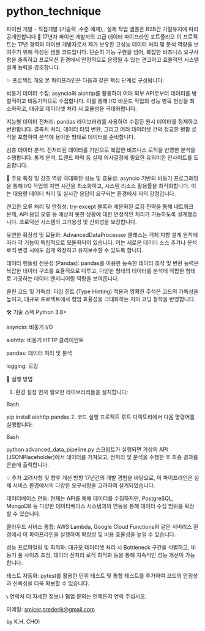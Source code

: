 # python_technique
파이썬 개발 - 직접개발 (기술력 ,수준 예제),. 실제 작업 샘플은 B2B간 기밀유지에 따라 공개안합니다
🚀 17년차 파이썬 개발자의 고급 데이터 파이프라인 포트폴리오
이 프로젝트는 17년 경력의 파이썬 개발자로서 제가 보유한 고성능 데이터 처리 및 분석 역량을 보여주기 위해 작성된 샘플 코드입니다. 단순히 기능 구현을 넘어, 복잡한 비즈니스 요구사항을 충족하고 프로덕션 환경에서 안정적으로 운영될 수 있는 견고하고 효율적인 시스템 설계 능력을 강조합니다.

✨ 프로젝트 개요
본 파이프라인은 다음과 같은 핵심 단계로 구성됩니다:

비동기 데이터 수집: asyncio와 aiohttp를 활용하여 여러 외부 API로부터 데이터를 병렬적이고 비동기적으로 수집합니다. 이를 통해 I/O 바운드 작업의 성능 병목 현상을 최소화하고, 대규모 데이터셋 처리 시 효율성을 극대화합니다.

지능형 데이터 전처리: pandas 라이브러리를 사용하여 수집된 원시 데이터를 정제하고 변환합니다. 결측치 처리, 데이터 타입 변환, 그리고 여러 데이터셋 간의 정교한 병합 로직을 포함하여 분석에 용이한 형태로 데이터를 준비합니다.

심층 데이터 분석: 전처리된 데이터를 기반으로 복잡한 비즈니스 로직을 반영한 분석을 수행합니다. 통계 분석, 트렌드 파악 등 실제 의사결정에 필요한 유의미한 인사이트를 도출합니다.

🌟 주요 특징 및 강조 역량
극대화된 성능 및 효율성: asyncio 기반의 비동기 프로그래밍을 통해 I/O 작업의 지연 시간을 최소화하고, 시스템 리소스 활용률을 최적화합니다. 이는 대용량 데이터 처리 및 실시간 응답이 요구되는 환경에서 저의 강점입니다.

견고한 오류 처리 및 안정성: try-except 블록과 세분화된 로깅 전략을 통해 네트워크 문제, API 응답 오류 등 예상치 못한 상황에 대한 안정적인 처리가 가능하도록 설계했습니다. 프로덕션 시스템의 고가용성 및 신뢰성을 보장합니다.

유연한 확장성 및 모듈화: AdvancedDataProcessor 클래스는 객체 지향 설계 원칙에 따라 각 기능이 독립적으로 모듈화되어 있습니다. 이는 새로운 데이터 소스 추가나 분석 로직 변경 시에도 쉽게 확장하고 유지보수할 수 있도록 합니다.

데이터 핸들링 전문성 (Pandas): pandas를 이용한 능숙한 데이터 조작 및 변환 능력은 복잡한 데이터 구조를 효율적으로 다루고, 다양한 형태의 데이터를 분석에 적합한 형태로 가공하는 데이터 엔지니어링 역량을 보여줍니다.

클린 코드 및 가독성: 타입 힌트 (Type Hinting) 적용과 명확한 주석은 코드의 가독성을 높이고, 대규모 프로젝트에서 협업 효율성을 극대화하는 저의 코딩 철학을 반영합니다.

🛠️ 기술 스택
Python 3.8+

asyncio: 비동기 I/O

aiohttp: 비동기 HTTP 클라이언트

pandas: 데이터 처리 및 분석

logging: 로깅

🚀 실행 방법
1. 환경 설정
먼저 필요한 라이브러리들을 설치합니다:

Bash

pip install aiohttp pandas
2. 코드 실행
프로젝트 루트 디렉토리에서 다음 명령어를 실행합니다:

Bash

python advanced_data_pipeline.py
스크립트가 실행되면 가상의 API (JSONPlaceholder)에서 데이터를 가져오고, 전처리 및 분석을 수행한 후 최종 결과를 콘솔에 출력합니다.

💡 추가 고려사항 및 향후 개선 방향
17년간의 개발 경험을 바탕으로, 이 파이프라인은 실제 서비스 환경에서의 다양한 요구사항을 고려하여 설계되었습니다.

데이터베이스 연동: 현재는 API를 통해 데이터를 수집하지만, PostgreSQL, MongoDB 등 다양한 데이터베이스 시스템과의 연동을 통해 데이터 수집 범위를 확장할 수 있습니다.

클라우드 서비스 통합: AWS Lambda, Google Cloud Functions와 같은 서버리스 환경에서 이 파이프라인을 실행하여 확장성 및 비용 효율성을 높일 수 있습니다.

성능 프로파일링 및 최적화: 대규모 데이터셋 처리 시 Bottleneck 구간을 식별하고, 비동기 풀 사이즈 조정, 데이터 전처리 로직 최적화 등을 통해 지속적인 성능 개선이 가능합니다.

테스트 자동화: pytest를 활용한 단위 테스트 및 통합 테스트를 추가하여 코드의 안정성과 신뢰성을 더욱 확보할 수 있습니다.

📞 연락처
더 자세한 정보나 협업 문의는 언제든지 연락 주십시오.

이메일: smicer.prederik@gmail.com

by K.H. CHOI
